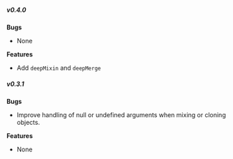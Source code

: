 ##### v0.4.0

**Bugs**
- None

**Features**
- Add `deepMixin` and `deepMerge`


##### v0.3.1

**Bugs**
- Improve handling of null or undefined arguments when mixing or cloning objects.

**Features**
- None